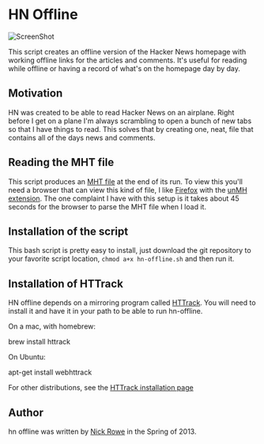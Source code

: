 # HN Offline

![ScreenShot](https://raw.github.com/nixterrimus/hn-offline/master/screenshot.png)

This script creates an offline version of the Hacker News homepage with
working offline links for the articles and comments.  It's useful for
reading while offline or having a record of what's on the homepage day
by day.


## Motivation

HN was created to be able to read Hacker News on an airplane.  Right
before I get on a plane I'm always scrambling to open a bunch of new
tabs so that I have things to read.  This solves that by creating one,
neat, file that contains all of the days news and comments.

## Reading the MHT file

This script produces an [MHT file](https://en.wikipedia.org/wiki/MHTML)
at the end of its run.  To view this you'll need a browser that can view
this kind of file, I like
[Firefox](https://www.mozilla.org/en-US/firefox/new/) with the [unMH
extension](https://addons.mozilla.org/en-us/firefox/addon/unmht/).  The
one complaint I have with this setup is it takes about 45 seconds for
the browser to parse the MHT file when I load it.


## Installation of the script

This bash script is pretty easy to install, just download the git
repository to your favorite script location, `chmod a+x hn-offline.sh`
and then run it.


## Installation of HTTrack

HN offline depends on a mirroring program called
[HTTrack](http://www.httrack.com/).  You will need to install it and
have it in your path to be able to run hn-offline.

On a mac, with homebrew:
  
  brew install httrack

On Ubuntu:

  apt-get install webhttrack


For other distributions, see the [HTTrack installation
page](http://www.httrack.com/page/2/)

## Author

hn offline was written by [Nick Rowe](http://dcxn.com) in the Spring of
2013.
